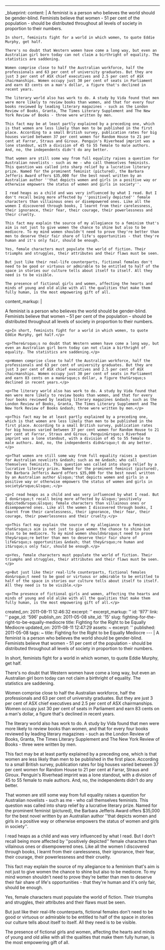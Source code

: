 ---
_blueprint:
  content: |
    A feminist is a person who believes the world should be gender-blind. Feminists believe that women - 51 per cent of the population - should be distributed throughout all levels of society in proportion to their numbers.

    In short, feminists fight for a world in which women, to quote Eddie Murphy, get half.

    There's no doubt that Western women have come a long way, but even an Australian girl born today can not claim a birthright of equality. The statistics are saddening.

    Women comprise close to half the Australian workforce, half the professionals and 63 per cent of university graduates. But they are just 3 per cent of ASX chief executives and 2.5 per cent of ASX chairmanships. Women occupy just 30 per cent of seats in Parliament and earn 83 cents on a man's dollar, a figure that's declined in recent years.

    The literary world also has work to do. A study by Vida found that men were more likely to review books than women, and that for every four books reviewed by leading literary magazines - such as the London Review of Books, Granta, The Times Literary Supplement and The New York Review of Books - three were written by men.

    This fact may be at least partly explained by a preceding one, which is that women are less likely than men to be published in the first place. According to a small British survey, publication rates for big houses varied between 37 per cent women for Random House to 21 per cent at Farrar, Straus and Giroux. Penguin's Riverhead imprint was a lone standout, with a division of 45 to 55 female to male authors. And, no, the independents didn't do any better.

    That women are still some way from full equality raises a question for Australian novelists - such as me - who call themselves feminists. This question was called into sharp relief by a lucrative literary prize. Named for the prominent feminist (pictured), the Barbara Jefferis Award offers $35,000 for the best novel written by an Australian author ''that depicts women and girls in a positive way or otherwise empowers the status of women and girls in society''.

    I read heaps as a child and was very influenced by what I read. But I don't recall being more affected by ''positively depicted'' female characters than villainous ones or disempowered ones. Like all the women I discovered through books, I learnt from their carelessness, their ignorance, their fear, their courage, their powerlessness and their cruelty.

    This fact may explain the source of my allegiance to a feminism that's aim is not just to give women the chance to shine but also to be mediocre. To my mind women shouldn't need to prove they're better than men to deserve their fair share of life's opportunities - that they're human and it's only fair, should be enough.

    Yes, female characters must populate the world of fiction. Their triumphs and struggles, their attributes and their flaws must be seen.

    But just like their real-life counterparts, fictional females don't need to be good or virtuous or admirable to be entitled to half of the space in stories our culture tells about itself to itself. All they need is to be visible.

    The presence of fictional girls and women, affecting the hearts and minds of young and old alike with all the qualities that make them fully human, is the most empowering gift of all.
  content_markup: |
    <p>A feminist is a person who believes the world should be gender-blind. Feminists believe that women &ndash; 51 per cent of the population &ndash; should be distributed throughout all levels of society in proportion to their numbers.</p>

    <p>In short, feminists fight for a world in which women, to quote Eddie Murphy, get half.</p>

    <p>There&rsquo;s no doubt that Western women have come a long way, but even an Australian girl born today can not claim a birthright of equality. The statistics are saddening.</p>

    <p>Women comprise close to half the Australian workforce, half the professionals and 63 per cent of university graduates. But they are just 3 per cent of ASX chief executives and 2.5 per cent of ASX chairmanships. Women occupy just 30 per cent of seats in Parliament and earn 83 cents on a man&rsquo;s dollar, a figure that&rsquo;s declined in recent years.</p>

    <p>The literary world also has work to do. A study by Vida found that men were more likely to review books than women, and that for every four books reviewed by leading literary magazines &ndash; such as the London Review of Books, Granta, The Times Literary Supplement and The New York Review of Books &ndash; three were written by men.</p>

    <p>This fact may be at least partly explained by a preceding one, which is that women are less likely than men to be published in the first place. According to a small British survey, publication rates for big houses varied between 37 per cent women for Random House to 21 per cent at Farrar, Straus and Giroux. Penguin&rsquo;s Riverhead imprint was a lone standout, with a division of 45 to 55 female to male authors. And, no, the independents didn&rsquo;t do any better.</p>

    <p>That women are still some way from full equality raises a question for Australian novelists &ndash; such as me &ndash; who call themselves feminists. This question was called into sharp relief by a lucrative literary prize. Named for the prominent feminist (pictured), the Barbara Jefferis Award offers $35,000 for the best novel written by an Australian author &lsquo;'that depicts women and girls in a positive way or otherwise empowers the status of women and girls in society&rsquo;&lsquo;.</p>

    <p>I read heaps as a child and was very influenced by what I read. But I don&rsquo;t recall being more affected by &lsquo;'positively depicted&rsquo;&lsquo; female characters than villainous ones or disempowered ones. Like all the women I discovered through books, I learnt from their carelessness, their ignorance, their fear, their courage, their powerlessness and their cruelty.</p>

    <p>This fact may explain the source of my allegiance to a feminism that&rsquo;s aim is not just to give women the chance to shine but also to be mediocre. To my mind women shouldn&rsquo;t need to prove they&rsquo;re better than men to deserve their fair share of life&rsquo;s opportunities &ndash; that they&rsquo;re human and it&rsquo;s only fair, should be enough.</p>

    <p>Yes, female characters must populate the world of fiction. Their triumphs and struggles, their attributes and their flaws must be seen.</p>

    <p>But just like their real-life counterparts, fictional females don&rsquo;t need to be good or virtuous or admirable to be entitled to half of the space in stories our culture tells about itself to itself. All they need is to be visible.</p>

    <p>The presence of fictional girls and women, affecting the hearts and minds of young and old alike with all the qualities that make them fully human, is the most empowering gift of all.</p>
  created_on: 2011-08-11 12:46:32
  excerpt: ''
  excerpt_markup: ''
  id: '977'
  link: ''
  page_id: '596'
  publish_on: 2011-05-08
  site_id: '15'
  slug: fighting-for-the-right-to-be-equally-mediocre
  title: Fighting for the Right to be Equally Mediocre
  updated_on: 2011-08-11 12:47:29
assets: ~
excerpt: ''
published: 2011-05-08
tags: ~
title: Fighting for the Right to be Equally Mediocre
--- |
  A feminist is a person who believes the world should be gender-blind. Feminists believe that women - 51 per cent of the population - should be distributed throughout all levels of society in proportion to their numbers.

  In short, feminists fight for a world in which women, to quote Eddie Murphy, get half.

  There's no doubt that Western women have come a long way, but even an Australian girl born today can not claim a birthright of equality. The statistics are saddening.

  Women comprise close to half the Australian workforce, half the professionals and 63 per cent of university graduates. But they are just 3 per cent of ASX chief executives and 2.5 per cent of ASX chairmanships. Women occupy just 30 per cent of seats in Parliament and earn 83 cents on a man's dollar, a figure that's declined in recent years.

  The literary world also has work to do. A study by Vida found that men were more likely to review books than women, and that for every four books reviewed by leading literary magazines - such as the London Review of Books, Granta, The Times Literary Supplement and The New York Review of Books - three were written by men.

  This fact may be at least partly explained by a preceding one, which is that women are less likely than men to be published in the first place. According to a small British survey, publication rates for big houses varied between 37 per cent women for Random House to 21 per cent at Farrar, Straus and Giroux. Penguin's Riverhead imprint was a lone standout, with a division of 45 to 55 female to male authors. And, no, the independents didn't do any better.

  That women are still some way from full equality raises a question for Australian novelists - such as me - who call themselves feminists. This question was called into sharp relief by a lucrative literary prize. Named for the prominent feminist (pictured), the Barbara Jefferis Award offers $35,000 for the best novel written by an Australian author ''that depicts women and girls in a positive way or otherwise empowers the status of women and girls in society''.

  I read heaps as a child and was very influenced by what I read. But I don't recall being more affected by ''positively depicted'' female characters than villainous ones or disempowered ones. Like all the women I discovered through books, I learnt from their carelessness, their ignorance, their fear, their courage, their powerlessness and their cruelty.

  This fact may explain the source of my allegiance to a feminism that's aim is not just to give women the chance to shine but also to be mediocre. To my mind women shouldn't need to prove they're better than men to deserve their fair share of life's opportunities - that they're human and it's only fair, should be enough.

  Yes, female characters must populate the world of fiction. Their triumphs and struggles, their attributes and their flaws must be seen.

  But just like their real-life counterparts, fictional females don't need to be good or virtuous or admirable to be entitled to half of the space in stories our culture tells about itself to itself. All they need is to be visible.

  The presence of fictional girls and women, affecting the hearts and minds of young and old alike with all the qualities that make them fully human, is the most empowering gift of all.
